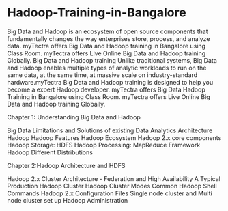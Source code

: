 # Hadoop-Training-in-Bangalore
Big Data and Hadoop is an ecosystem of open source components that fundamentally changes the way enterprises store, process, and analyze data.
myTectra offers Big Data and Hadoop training in Bangalore using Class Room.
myTectra offers Live Online Big Data and Hadoop training Globally.
Big Data and Hadoop training Unlike traditional systems, Big Data and Hadoop enables multiple types of analytic workloads to run on the same data, at the same time, at massive scale on industry-standard hardware.myTectra Big Data and Hadoop training is designed to help you become a expert Hadoop developer. myTectra offers Big Data Hadoop Training in Bangalore using Class Room. myTectra offers Live Online Big Data and Hadoop training Globally.


Chapter 1: Understanding Big Data and Hadoop

Big Data
Limitations and Solutions of existing Data Analytics Architecture
Hadoop
Hadoop Features
Hadoop Ecosystem
Hadoop 2.x core components
Hadoop Storage: HDFS
Hadoop Processing: MapReduce Framework
Hadoop Different Distributions

Chapter 2:Hadoop Architecture and HDFS 

Hadoop 2.x Cluster Architecture - Federation and High Availability
A Typical Production Hadoop Cluster
Hadoop Cluster Modes
Common Hadoop Shell Commands
Hadoop 2.x Configuration Files
Single node cluster and Multi node cluster set up Hadoop Administration
